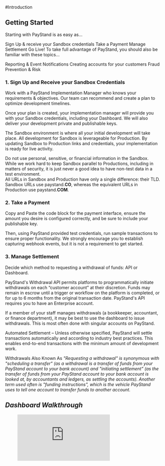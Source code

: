 #Introduction

## Getting Started

Starting with PayStand is as easy as...

Sign Up & receive your Sandbox credentials
Take a Payment
Manage Settlement
Go Live!
To take full advantage of PayStand, you should also be familiar with these topics...

Reporting & Event Notifications
Creating accounts for your customers
Fraud Prevention & Risk

### 1. Sign Up and Receive your Sandbox Credentials
Work with a PayStand Implementation Manager who knows your requirements & objectives. Our team can recommend and create a plan to optimize development timelines.

Once your plan is created, your implementation manager will provide you with your Sandbox credentials, including your Dashboard. We will also deliver your development private and publishable keys.

The Sandbox environment is where all your initial development will take place. All development for Sandbox is leverageable for Production. By updating Sandbox to Production links and credentials, your implementation is ready for live activity.



<aside class="warning">
Do not use personal, sensitive, or financial information in the Sandbox.
While we work hard to keep Sandbox parallel to Productions, including in matters of security, it is just never a good idea to have non-test data in a test environment.
</aside>

<aside class="notice">
All URLs in Sandbox and Production have only a single difference: their TLD. Sandbox URLs use paystand.<b>CO</b>, whereas the equivalent URLs in Production use paystand.<b>COM</b>.
</aside>

### 2. Take a Payment
Copy and Paste the code block for the payment interface, ensure the amount you desire is configured correctly, and be sure to include your publishable key.

Then, using PayStand provided test credentials, run sample transactions to ensure proper functionality. We strongly encourage you to establish capturing webhook events, but it is not a requirement to get started.

### 3. Manage Settlement
Decide which method to requesting a withdrawal of funds: API or Dashboard.

PayStand's Withdrawal API permits platforms to programmatically initiate withdrawals on each “customer account” at their discretion. Funds may remain in escrow until a trigger or workflow on the platform is completed, or for up to 6 months from the original transaction date. PayStand's API requires you to have an Enterprise account.

If a member of your staff manages withdrawals (a bookkeeper, accountant, or finance department), it may be best to use the dashboard to issue withdrawals. This is most often done with singular accounts on PayStand.

Automated Settlement – Unless otherwise specified, PayStand will settle transactions automatically and according to industry best practices. This enables end-to-end transactions with the minimum amount of development work.

<aside class="notice">
 Withdrawals Also Known As <i>"Requesting a withdrawal"<i> is synonymous with <i>"scheduling a transfer"<i> (as a withdrawal is a transfer of funds from your PayStand account to your bank account) and "initiating settlement" (as the transfer of funds from your PayStand account to your bank account is looked at, by accountants and ledgers, as settling the accounts). Another term used often is "funding instructions", which is the vehicle PayStand uses to tell one account to transfer funds to another account.
</aside>

## Dashboard Walkthrough





<figure class="video_container">
  <iframe src="https://www.youtube.com/embed/z5Oi5cFLSmM" frameborder="0" allowfullscreen="true"> </iframe>
</figure>



